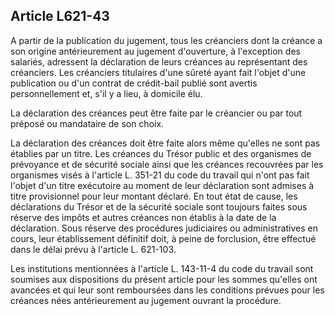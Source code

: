 Article L621-43
----
A partir de la publication du jugement, tous les créanciers dont la créance a
son origine antérieurement au jugement d'ouverture, à l'exception des salariés,
adressent la déclaration de leurs créances au représentant des créanciers. Les
créanciers titulaires d'une sûreté ayant fait l'objet d'une publication ou d'un
contrat de crédit-bail publié sont avertis personnellement et, s'il y a lieu, à
domicile élu.

La déclaration des créances peut être faite par le créancier ou par tout préposé
ou mandataire de son choix.

La déclaration des créances doit être faite alors même qu'elles ne sont pas
établies par un titre. Les créances du Trésor public et des organismes de
prévoyance et de sécurité sociale ainsi que les créances recouvrées par les
organismes visés à l'article L. 351-21 du code du travail qui n'ont pas fait
l'objet d'un titre exécutoire au moment de leur déclaration sont admises à titre
provisionnel pour leur montant déclaré. En tout état de cause, les déclarations
du Trésor et de la sécurité sociale sont toujours faites sous réserve des impôts
et autres créances non établis à la date de la déclaration. Sous réserve des
procédures judiciaires ou administratives en cours, leur établissement définitif
doit, à peine de forclusion, être effectué dans le délai prévu à l'article L.
621-103.

Les institutions mentionnées à l'article L. 143-11-4 du code du travail sont
soumises aux dispositions du présent article pour les sommes qu'elles ont
avancées et qui leur sont remboursées dans les conditions prévues pour les
créances nées antérieurement au jugement ouvrant la procédure.
